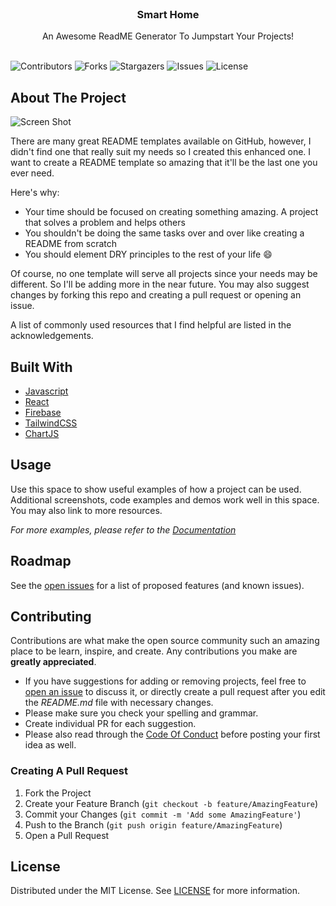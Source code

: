 <br/>
<p align="center">
  <h3 align="center">Smart Home</h3>

  <p align="center">
    An Awesome ReadME Generator To Jumpstart Your Projects!
    <br/>
    <br/>
  </p>
</p>

![Contributors](https://img.shields.io/github/contributors/zain-sajid/smart-home?color=dark-green) ![Forks](https://img.shields.io/github/forks/zain-sajid/smart-home?style=social) ![Stargazers](https://img.shields.io/github/stars/zain-sajid/smart-home?style=social) ![Issues](https://img.shields.io/github/issues/zain-sajid/smart-home) ![License](https://img.shields.io/github/license/zain-sajid/smart-home)

## About The Project

![Screen Shot](images/screenshot.png)

There are many great README templates available on GitHub, however, I didn't find one that really suit my needs so I created this enhanced one. I want to create a README template so amazing that it'll be the last one you ever need.

Here's why:

- Your time should be focused on creating something amazing. A project that solves a problem and helps others
- You shouldn't be doing the same tasks over and over like creating a README from scratch
- You should element DRY principles to the rest of your life :smile:

Of course, no one template will serve all projects since your needs may be different. So I'll be adding more in the near future. You may also suggest changes by forking this repo and creating a pull request or opening an issue.

A list of commonly used resources that I find helpful are listed in the acknowledgements.

## Built With

- [Javascript](https://www.javascript.com/)
- [React](https://reactjs.org/)
- [Firebase](https://firebase.google.com/)
- [TailwindCSS](https://tailwindcss.com/)
- [ChartJS](https://www.chartjs.org/)

## Usage

Use this space to show useful examples of how a project can be used. Additional screenshots, code examples and demos work well in this space. You may also link to more resources.

_For more examples, please refer to the [Documentation](https://example.com)_

## Roadmap

See the [open issues](https://github.com/zain-sajid/smart-home/issues) for a list of proposed features (and known issues).

## Contributing

Contributions are what make the open source community such an amazing place to be learn, inspire, and create. Any contributions you make are **greatly appreciated**.

- If you have suggestions for adding or removing projects, feel free to [open an issue](https://github.com/zain-sajid/smart-home/issues/new) to discuss it, or directly create a pull request after you edit the _README.md_ file with necessary changes.
- Please make sure you check your spelling and grammar.
- Create individual PR for each suggestion.
- Please also read through the [Code Of Conduct](https://github.com/zain-sajid/smart-home/blob/main/CODE_OF_CONDUCT.md) before posting your first idea as well.

### Creating A Pull Request

1. Fork the Project
2. Create your Feature Branch (`git checkout -b feature/AmazingFeature`)
3. Commit your Changes (`git commit -m 'Add some AmazingFeature'`)
4. Push to the Branch (`git push origin feature/AmazingFeature`)
5. Open a Pull Request

## License

Distributed under the MIT License. See [LICENSE](https://github.com/zain-sajid/smart-home/blob/main/LICENSE.md) for more information.
